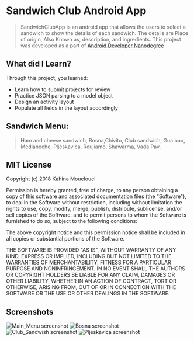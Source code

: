 # Sandwich Club Android App
>SandwichClubApp is an android app that allows the users to select a sandwich to show the details of each sandwich. The details are Place of origin, Also Known as, description, and ingredients. 
This project was developed as a part of [Android Developer Nanodegree](https://github.com/udacity/sandwich-club-starter-code)

## What did I Learn?
Through this project, you learned:
- Learn how to submit projects for review
- Practice JSON parsing to a model object
- Design an activity layout
- Populate all fields in the layout accordingly
 
## Sandwich Menu: 

> Ham and cheese sandwich, Bosna,Chivito, Club sandwich, Gua bao, Medianoche, Pljeskavica, Roujiamo, Shawarma, Vada Pav.

## MIT License

Copyright (c) 2018 Kahina Mouelouel

Permission is hereby granted, free of charge, to any person obtaining a copy of this software and associated documentation files (the "Software"), to deal in the Software without restriction, including without limitation the rights
to use, copy, modify, merge, publish, distribute, sublicense, and/or sell copies of the Software, and to permit persons to whom the Software is furnished to do so, subject to the following conditions:

The above copyright notice and this permission notice shall be included in all copies or substantial portions of the Software.

THE SOFTWARE IS PROVIDED "AS IS", WITHOUT WARRANTY OF ANY KIND, EXPRESS OR IMPLIED, INCLUDING BUT NOT LIMITED TO THE WARRANTIES OF MERCHANTABILITY, FITNESS FOR A PARTICULAR PURPOSE AND NONINFRINGEMENT. IN NO EVENT SHALL THE
AUTHORS OR COPYRIGHT HOLDERS BE LIABLE FOR ANY CLAIM, DAMAGES OR OTHER LIABILITY, WHETHER IN AN ACTION OF CONTRACT, TORT OR OTHERWISE, ARISING FROM, OUT OF OR IN CONNECTION WITH THE SOFTWARE OR THE USE OR OTHER DEALINGS IN THE
SOFTWARE.

## Screenshots

![Main_Menu screenshot](./screenshots/main_menu.png)
![Bosna screenshot](./screenshots/bosna.png)
![Club_Sandwish screenshot](./screenshots/club_sandwich.png)
![Pljeskavica screenshot](./screenshots/pljeskavica.png)